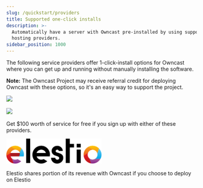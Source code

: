 ```yaml
---
slug: /quickstart/providers
title: Supported one-click installs
description: >-
  Automatically have a server with Owncast pre-installed by using supported
  hosting providers.
sidebar_position: 1000
---
```


The following service providers offer 1-click-install options for Owncast where you can get up and running without manually installing the software.

**Note:** The Owncast Project may receive referral credit for deploying Owncast with these options, so it's an easy way to support the project.

<p>
    <a href="/quickstart/digitalocean/"><img src="/quickstart/digitalocean/DO_Logo_horizontal_blue.svg" width="50%" /></a>
</p>

<p>
    <a href="/quickstart/linode/"><img src="/quickstart/linode/linode.svg" width="50%" /></a>
</p>

<p style={{ fontSize: '0.7em' }}>Get $100 worth of service for free if you sign up with either of these providers.</p>

<p>
    <a href="/quickstart/elestio/"><img src="/quickstart/elestio/Elestio.svg" width="50%" /></a>
</p>
<p style={{ fontSize: '0.7em' }}>Elestio shares portion of its revenue with Owncast if you choose to deploy on Elestio</p>
